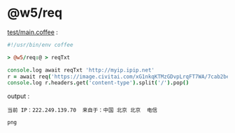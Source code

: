 [‼️]: ✏️README.mdt

# @w5/req

[test/main.coffee](./test/main.coffee) :

```coffee
#!/usr/bin/env coffee

> @w5/req:@ > reqTxt

console.log await reqTxt 'http://myip.ipip.net'
r = await req('https://image.civitai.com/xG1nkqKTMzGDvpLrqFT7WA/7cab2bee-5662-46f9-de0f-992437662a00/width=0')
console.log r.headers.get('content-type').split('/').pop()
```

output :

```
当前 IP：222.249.139.70  来自于：中国 北京 北京  电信

png
```
